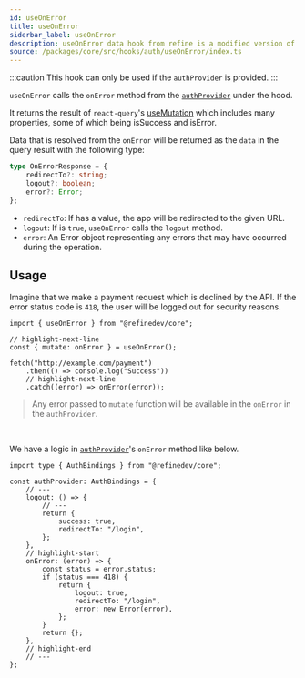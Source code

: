 ```yaml
---
id: useOnError
title: useOnError
siderbar_label: useOnError
description: useOnError data hook from refine is a modified version of react-query's useMutation for create mutations
source: /packages/core/src/hooks/auth/useOnError/index.ts
---
```


:::caution
This hook can only be used if the `authProvider` is provided.
:::

`useOnError` calls the `onError` method from the [`authProvider`](/api-reference/core/providers/auth-provider.md) under the hood.

It returns the result of `react-query`'s [useMutation](https://react-query.tanstack.com/reference/useMutation) which includes many properties, some of which being isSuccess and isError.

Data that is resolved from the `onError` will be returned as the `data` in the query result with the following type:

```ts
type OnErrorResponse = {
    redirectTo?: string;
    logout?: boolean;
    error?: Error;
};
```

-   `redirectTo`: If has a value, the app will be redirected to the given URL.
-   `logout`: If is `true`, `useOnError` calls the `logout` method.
-   `error`: An Error object representing any errors that may have occurred during the operation.

## Usage

Imagine that we make a payment request which is declined by the API. If the error status code is `418`, the user will be logged out for security reasons.

```tsx
import { useOnError } from "@refinedev/core";

// highlight-next-line
const { mutate: onError } = useOnError();

fetch("http://example.com/payment")
    .then(() => console.log("Success"))
    // highlight-next-line
    .catch((error) => onError(error));
```

> Any error passed to `mutate` function will be available in the `onError` in the `authProvider`.

<br />

We have a logic in [`authProvider`](/api-reference/core/providers/auth-provider.md)'s `onError` method like below.

```tsx
import type { AuthBindings } from "@refinedev/core";

const authProvider: AuthBindings = {
    // ---
    logout: () => {
        // ---
        return {
            success: true,
            redirectTo: "/login",
        };
    },
    // highlight-start
    onError: (error) => {
        const status = error.status;
        if (status === 418) {
            return {
                logout: true,
                redirectTo: "/login",
                error: new Error(error),
            };
        }
        return {};
    },
    // highlight-end
    // ---
};
```
